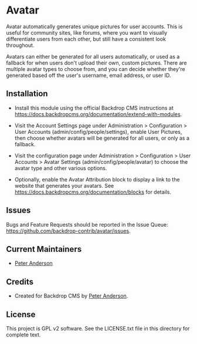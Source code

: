Avatar
======

Avatar automatically generates unique pictures for user accounts. This is useful
for community sites, like forums, where you want to visually differentiate users
from each other, but still have a consistent look throughout.

Avatars can either be generated for all users automatically, or used as a
fallback for when users don't upload their own, custom pictures. There are
multiple avatar types to choose from, and you can decide whether they're
generated based off the user's username, email address, or user ID.


Installation
------------

- Install this module using the official Backdrop CMS instructions at
  https://docs.backdropcms.org/documentation/extend-with-modules.

- Visit the Account Settings page under Administration > Configuration > User
  Accounts (admin/config/people/settings), enable User Pictures, then choose
  whether avatars will be generated for all users, or only as a fallback.

- Visit the configuration page under Administration > Configuration > User
  Accounts > Avatar Settings (admin/config/people/avatar) to choose the avatar
  type and other various options.

- Optionally, enable the Avatar Attribution block to display a link to the
  website that generates your avatars. See
  https://docs.backdropcms.org/documentation/blocks for details.


Issues
------

Bugs and Feature Requests should be reported in the Issue Queue:
https://github.com/backdrop-contrib/avatar/issues.


Current Maintainers
-------------------

- [Peter Anderson](https://github.com/BWPanda)


Credits
-------

- Created for Backdrop CMS by [Peter Anderson](https://github.com/BWPanda).


License
-------

This project is GPL v2 software.
See the LICENSE.txt file in this directory for complete text.
